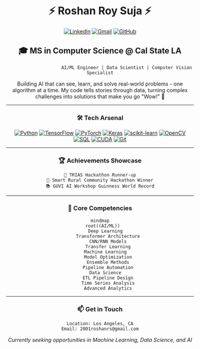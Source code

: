 # <div align="center">⚡ Roshan Roy Suja ⚡</div>

<div align="center">
  
[![LinkedIn](https://img.shields.io/badge/LinkedIn-0077B5?style=for-the-badge&logo=linkedin&logoColor=white)](https://www.linkedin.com/in/roshan-r-s/)
[![Gmail](https://img.shields.io/badge/Gmail-D14836?style=for-the-badge&logo=gmail&logoColor=white)](mailto:2001roshanrs@gmail.com)
[![GitHub](https://img.shields.io/badge/GitHub-100000?style=for-the-badge&logo=github&logoColor=white)](https://github.com/yourusername)

</div>

## <div align="center">🎓 MS in Computer Science @ Cal State LA</div>

<div align="center">

```ascii
                    AI/ML Engineer | Data Scientist | Computer Vision Specialist
```

Building AI that can see, learn, and solve real-world problems - one algorithm at a time. My code tells stories through data, turning complex challenges into solutions that make you go "Wow!" 🤖
</div>

---

<div align="center">

### 🛠️ Tech Arsenal

[![Python](https://img.shields.io/badge/Python-3776AB?style=for-the-badge&logo=python&logoColor=white)]()
[![TensorFlow](https://img.shields.io/badge/TensorFlow-FF6F00?style=for-the-badge&logo=tensorflow&logoColor=white)]()
[![PyTorch](https://img.shields.io/badge/PyTorch-EE4C2C?style=for-the-badge&logo=pytorch&logoColor=white)]()
[![Keras](https://img.shields.io/badge/Keras-D00000?style=for-the-badge&logo=keras&logoColor=white)]()
[![scikit-learn](https://img.shields.io/badge/scikit--learn-F7931E?style=for-the-badge&logo=scikit-learn&logoColor=white)]()
[![OpenCV](https://img.shields.io/badge/OpenCV-27338e?style=for-the-badge&logo=OpenCV&logoColor=white)]()
[![SQL](https://img.shields.io/badge/SQL-4479A1?style=for-the-badge&logo=mysql&logoColor=white)]()
[![CUDA](https://img.shields.io/badge/CUDA-76B900?style=for-the-badge&logo=nvidia&logoColor=white)]()
[![Git](https://img.shields.io/badge/Git-F05032?style=for-the-badge&logo=git&logoColor=white)]()

</div>

---

<div align="center">
  
### 🏆 Achievements Showcase
  
```ascii
🥈 TRIAS Hackathon Runner-up
🥇 Smart Rural Community Hackathon Winner
📚 GUVI AI Workshop Guinness World Record
```

</div>

---

<div align="center">

### 🌟 Core Competencies

```mermaid
mindmap
  root((AI/ML))
    Deep Learning
      Transformer Architecture
      CNN/RNN Models
      Transfer Learning
    Machine Learning
      Model Optimization
      Ensemble Methods
      Pipeline Automation
    Data Science
      ETL Pipeline Design
      Time Series Analysis
      Advanced Analytics
```

</div>

---

<div align="center">

### 📫 Get in Touch

```ascii
Location: Los Angeles, CA
Email: 2001roshanrs@gmail.com
```

*Currently seeking opportunities in Machine Learning, Data Science, and AI*

</div>

